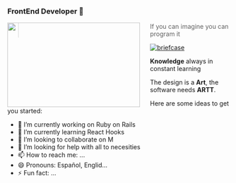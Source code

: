 ### FrontEnd Developer 👋

<!--
**alexsk88/alexsk88** is a ✨ _special_ ✨ repository because its `README.md` (this file) appears on your GitHub profile.-->
<img src="https://miro.medium.com/max/1200/1*uHlx-j01g5ybkJ2d_8dtyQ.png" align="left" width="300px" height="192px"/>
<img align="left" width="0" height="192px" hspace="10"/>

> If you can imagine you can program it

[![briefcase](https://github.com/alexsk88)](briefcase.me)

**Knowledge** always in constant learning

The design is a **Art**, the software needs **ARTT**.

Here are some ideas to get you started:

- 🔭 I’m currently working on Ruby on Rails 
- 🌱 I’m currently learning React Hooks
- 👯 I’m looking to collaborate on M
- 🤔 I’m looking for help with all to necesities
- 📫 How to reach me: ...
- 😄 Pronouns: Español, Englid...
- ⚡ Fun fact: ...

